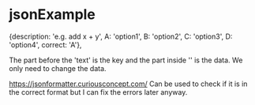 # jsonExample


{description: 'e.g. add x + y', A: 'option1', B: 'option2', C: 'option3', D: 'option4', correct: 'A'},

The part before the 'text' is the key and the part inside '' is the data. We only need to change the data.

https://jsonformatter.curiousconcept.com/ Can be used to check if it is in the correct format but I can fix the errors later anyway.
